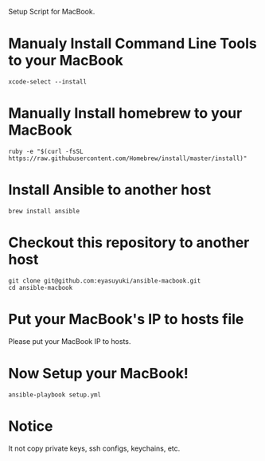 Setup Script for MacBook.

# Manualy Install Command Line Tools to your MacBook
```
xcode-select --install
```

# Manually Install homebrew to your MacBook
```
ruby -e "$(curl -fsSL https://raw.githubusercontent.com/Homebrew/install/master/install)"
```

# Install Ansible to another host
```
brew install ansible
```

# Checkout this repository to another host
```
git clone git@github.com:eyasuyuki/ansible-macbook.git
cd ansible-macbook
```

# Put your MacBook's IP to hosts file
Please put your MacBook IP to hosts.

# Now Setup your MacBook!
```
ansible-playbook setup.yml
```

# Notice
It not copy private keys, ssh configs, keychains, etc.
